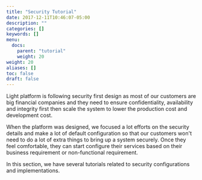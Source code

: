 ```yaml
---
title: "Security Tutorial"
date: 2017-12-11T10:46:07-05:00
description: ""
categories: []
keywords: []
menu:
  docs:
    parent: "tutorial"
    weight: 20
weight: 20
aliases: []
toc: false
draft: false
---
```


Light platform is following security first design as most of our customers are big financial companies
and they need to ensure confidentiality, availability and integrity first then scale the system to lower
the production cost and development cost. 

When the platform was designed, we focused a lot efforts on the security details and make a lot of
default configuration so that our customers won't need to do a lot of extra things to bring up a
system securely. Once they feel comfortable, they can start configure their services based on their
business requirement or non-functional requirement. 

In this section, we have several tutorials related to security configurations and implementations. 


